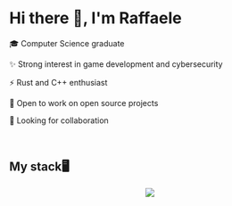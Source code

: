 # Hi there 👋, I'm Raffaele

<p>🎓 Computer Science graduate</p>
<p>✨ Strong interest in game development and cybersecurity</p> 
<p>⚡ Rust and C++ enthusiast</p>
<p>🚀 Open to work on open source projects</p>
<p>👀 Looking for collaboration</p>

</br>

## My stack🖥
<div align="center">
  <img src="https://skillicons.dev/icons?i=c,cmake,cpp,qt,rust,bevy,python,java,js,php,html,css,react,vite,tailwind,docker,git,latex,mysql,postgres,sqlite,vscode&perline=11" />
</div>
